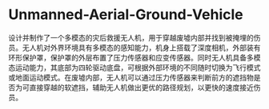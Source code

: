 # Unmanned-Aerial-Ground-Vehicle
设计并制作了一个多模态的灾后救援无人机，用于穿越废墟内部并找到被掩埋的伤员。无人机对外界环境具有多模态的感知能力，机身上搭载了深度相机，外部装有环形保护罩，保护罩的外层布置了压力传感器和应变传感器。同时无人机具备多模态运动能力，其底部为四轮驱动底盘，可根据外部环境的不同随时切换为飞行模式或地面运动模式。在废墟内部，无人机可以通过压力传感器来判断前方的遮挡物是否为可直接穿越的软遮挡，辅助无人机做出更优的路径规划，以更快的速度接近伤员。
